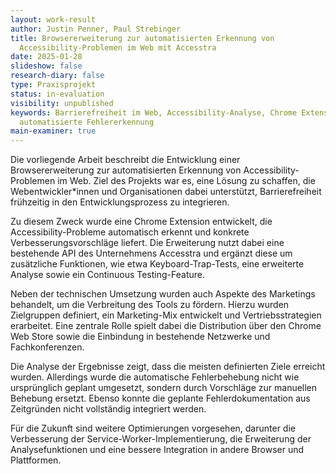 ```yaml
---
layout: work-result
author: Justin Penner, Paul Strebinger
title: Browsererweiterung zur automatisierten Erkennung von
  Accessibility-Problemen im Web mit Accesstra
date: 2025-01-28
slideshow: false
research-diary: false
type: Praxisprojekt
status: in-evaluation
visibility: unpublished
keywords: Barrierefreiheit im Web, Accessibility-Analyse, Chrome Extension,
  automatisierte Fehlererkennung
main-examiner: true
---
```

Die vorliegende Arbeit beschreibt die Entwicklung einer Browsererweiterung zur automatisierten Erkennung von Accessibility-Problemen im Web. Ziel des Projekts war es, eine Lösung zu schaffen, die Webentwickler*innen und Organisationen dabei unterstützt, Barrierefreiheit frühzeitig in den Entwicklungsprozess zu integrieren.

Zu diesem Zweck wurde eine Chrome Extension entwickelt, die Accessibility-Probleme automatisch erkennt und konkrete Verbesserungsvorschläge liefert. Die Erweiterung nutzt dabei eine bestehende API des Unternehmens Accesstra und ergänzt diese um zusätzliche Funktionen, wie etwa Keyboard-Trap-Tests, eine erweiterte Analyse sowie ein Continuous Testing-Feature.

Neben der technischen Umsetzung wurden auch Aspekte des Marketings behandelt, um die Verbreitung des Tools zu fördern. Hierzu wurden Zielgruppen definiert, ein Marketing-Mix entwickelt und Vertriebsstrategien erarbeitet. Eine zentrale Rolle spielt dabei die Distribution über den Chrome Web Store sowie die Einbindung in bestehende Netzwerke und Fachkonferenzen.

Die Analyse der Ergebnisse zeigt, dass die meisten definierten Ziele erreicht wurden. Allerdings wurde die automatische Fehlerbehebung nicht wie ursprünglich geplant umgesetzt, sondern durch Vorschläge zur manuellen Behebung ersetzt. Ebenso konnte die geplante Fehlerdokumentation aus Zeitgründen nicht vollständig integriert werden.

Für die Zukunft sind weitere Optimierungen vorgesehen, darunter die Verbesserung der Service-Worker-Implementierung, die Erweiterung der Analysefunktionen und eine bessere Integration in andere Browser und Plattformen.

